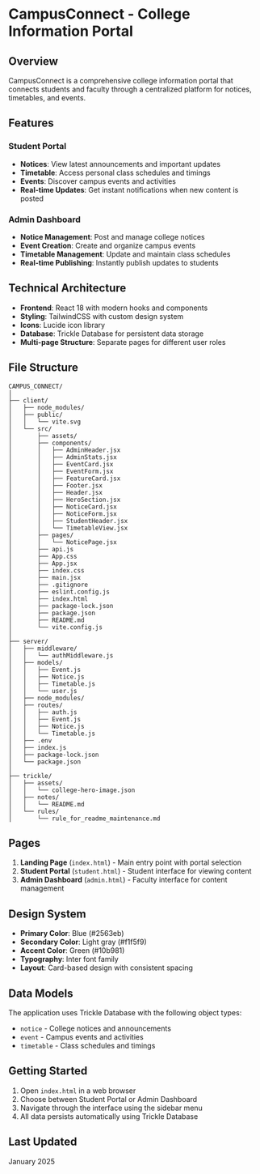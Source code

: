# CampusConnect - College Information Portal

## Overview
CampusConnect is a comprehensive college information portal that connects students and faculty through a centralized platform for notices, timetables, and events.

## Features

### Student Portal
- **Notices**: View latest announcements and important updates
- **Timetable**: Access personal class schedules and timings
- **Events**: Discover campus events and activities
- **Real-time Updates**: Get instant notifications when new content is posted

### Admin Dashboard
- **Notice Management**: Post and manage college notices
- **Event Creation**: Create and organize campus events
- **Timetable Management**: Update and maintain class schedules
- **Real-time Publishing**: Instantly publish updates to students

## Technical Architecture
- **Frontend**: React 18 with modern hooks and components
- **Styling**: TailwindCSS with custom design system
- **Icons**: Lucide icon library
- **Database**: Trickle Database for persistent data storage
- **Multi-page Structure**: Separate pages for different user roles

## File Structure
```
CAMPUS_CONNECT/
│
├── client/
│   ├── node_modules/
│   ├── public/
│   │   └── vite.svg
│   └── src/
│       ├── assets/
│       ├── components/
│       │   ├── AdminHeader.jsx
│       │   ├── AdminStats.jsx
│       │   ├── EventCard.jsx
│       │   ├── EventForm.jsx
│       │   ├── FeatureCard.jsx
│       │   ├── Footer.jsx
│       │   ├── Header.jsx
│       │   ├── HeroSection.jsx
│       │   ├── NoticeCard.jsx
│       │   ├── NoticeForm.jsx
│       │   ├── StudentHeader.jsx
│       │   └── TimetableView.jsx
│       ├── pages/
│       │   └── NoticePage.jsx
│       ├── api.js
│       ├── App.css
│       ├── App.jsx
│       ├── index.css
│       ├── main.jsx
│       ├── .gitignore
│       ├── eslint.config.js
│       ├── index.html
│       ├── package-lock.json
│       ├── package.json
│       ├── README.md
│       └── vite.config.js
│
├── server/
│   ├── middleware/
│   │   └── authMiddleware.js
│   ├── models/
│   │   ├── Event.js
│   │   ├── Notice.js
│   │   ├── Timetable.js
│   │   └── user.js
│   ├── node_modules/
│   ├── routes/
│   │   ├── auth.js
│   │   ├── Event.js
│   │   ├── Notice.js
│   │   └── Timetable.js
│   ├── .env
│   ├── index.js
│   ├── package-lock.json
│   └── package.json
│
├── trickle/
│   ├── assets/
│   │   └── college-hero-image.json
│   ├── notes/
│   │   └── README.md
│   └── rules/
│       └── rule_for_readme_maintenance.md

```

## Pages
1. **Landing Page** (`index.html`) - Main entry point with portal selection
2. **Student Portal** (`student.html`) - Student interface for viewing content
3. **Admin Dashboard** (`admin.html`) - Faculty interface for content management

## Design System
- **Primary Color**: Blue (#2563eb)
- **Secondary Color**: Light gray (#f1f5f9)
- **Accent Color**: Green (#10b981)
- **Typography**: Inter font family
- **Layout**: Card-based design with consistent spacing

## Data Models
The application uses Trickle Database with the following object types:
- `notice` - College notices and announcements
- `event` - Campus events and activities  
- `timetable` - Class schedules and timings

## Getting Started
1. Open `index.html` in a web browser
2. Choose between Student Portal or Admin Dashboard
3. Navigate through the interface using the sidebar menu
4. All data persists automatically using Trickle Database

## Last Updated
January 2025
